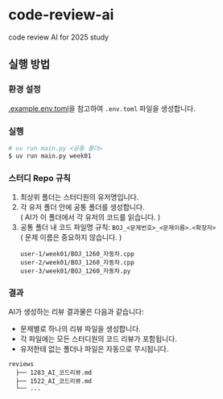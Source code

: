 # code-review-ai
code review AI for 2025 study

## 실행 방법
### 환경 설정
[.example.env.toml](https://github.com/pnu-haters/code-review-ai/blob/main/.example.env.toml)을 참고하여 `.env.toml` 파일을 생성합니다.

### 실행
```sh
# uv run main.py <공통 폴더>
$ uv run main.py week01
```


### 스터디 Repo 규칙

1. 최상위 폴더는 스터디원의 유저명입니다.
2. 각 유저 폴더 안에 공통 폴더를 생성합니다.  
   ( AI가 이 폴더에서 각 유저의 코드를 읽습니다. )
3. 공통 폴더 내 코드 파일명 규칙: `BOJ_<문제번호>_<문제이름>.<확장자>`  
   ( 문제 이름은 중요하지 않습니다. )
   ```
   user-1/week01/BOJ_1260_자동차.cpp
   user-2/week01/BOJ_1260_자동차.cpp
   user-3/week01/BOJ_1260_자동차.py
   ```

### 결과
AI가 생성하는 리뷰 결과물은 다음과 같습니다:

- 문제별로 하나의 리뷰 파일을 생성합니다.
- 각 파일에는 모든 스터디원의 코드 리뷰가 포함됩니다.
- 유저한테 없는 폴더나 파일은 자동으로 무시됩니다.

```
reviews
  ├── 1283_AI_코드리뷰.md
  ├── 1522_AI_코드리뷰.md
  └── ...
```


